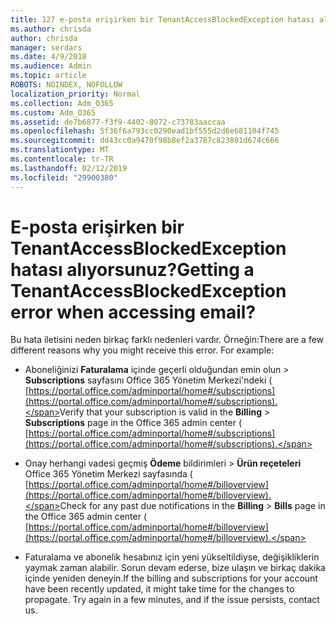 ```yaml
---
title: 127 e-posta erişirken bir TenantAccessBlockedException hatası alınıyor?
ms.author: chrisda
author: chrisda
manager: serdars
ms.date: 4/9/2018
ms.audience: Admin
ms.topic: article
ROBOTS: NOINDEX, NOFOLLOW
localization_priority: Normal
ms.collection: Adm_O365
ms.custom: Adm_O365
ms.assetid: de7b6877-f3f9-4402-8072-c73783aaccaa
ms.openlocfilehash: 5f36f6a793cc0290ead1bf555d2d6e681104f745
ms.sourcegitcommit: dd43cc0a9470f98b8ef2a3787c823801d674c666
ms.translationtype: MT
ms.contentlocale: tr-TR
ms.lasthandoff: 02/12/2019
ms.locfileid: "29900380"
---
```

# <a name="getting-a-tenantaccessblockedexception-error-when-accessing-email"></a><span data-ttu-id="7cf15-102">E-posta erişirken bir TenantAccessBlockedException hatası alıyorsunuz?</span><span class="sxs-lookup"><span data-stu-id="7cf15-102">Getting a TenantAccessBlockedException error when accessing email?</span></span>

<span data-ttu-id="7cf15-p101">Bu hata iletisini neden birkaç farklı nedenleri vardır. Örneğin:</span><span class="sxs-lookup"><span data-stu-id="7cf15-p101">There are a few different reasons why you might receive this error. For example:</span></span>
  
- <span data-ttu-id="7cf15-105">Aboneliğinizi **Faturalama** içinde geçerli olduğundan emin olun \> **Subscriptions** sayfasını Office 365 Yönetim Merkezi'ndeki ( [https://portal.office.com/adminportal/home#/subscriptions](https://portal.office.com/adminportal/home#/subscriptions).</span><span class="sxs-lookup"><span data-stu-id="7cf15-105">Verify that your subscription is valid in the **Billing** \> **Subscriptions** page in the Office 365 admin center ( [https://portal.office.com/adminportal/home#/subscriptions](https://portal.office.com/adminportal/home#/subscriptions).</span></span>
    
- <span data-ttu-id="7cf15-106">Onay herhangi vadesi geçmiş **Ödeme** bildirimleri \> **Ürün reçeteleri** Office 365 Yönetim Merkezi sayfasında ( [https://portal.office.com/adminportal/home#/billoverview](https://portal.office.com/adminportal/home#/billoverview).</span><span class="sxs-lookup"><span data-stu-id="7cf15-106">Check for any past due notifications in the **Billing** \> **Bills** page in the Office 365 admin center ( [https://portal.office.com/adminportal/home#/billoverview](https://portal.office.com/adminportal/home#/billoverview).</span></span>
    
- <span data-ttu-id="7cf15-p102">Faturalama ve abonelik hesabınız için yeni yükseltildiyse, değişikliklerin yaymak zaman alabilir. Sorun devam ederse, bize ulaşın ve birkaç dakika içinde yeniden deneyin.</span><span class="sxs-lookup"><span data-stu-id="7cf15-p102">If the billing and subscriptions for your account have been recently updated, it might take time for the changes to propagate. Try again in a few minutes, and if the issue persists, contact us.</span></span>
    

